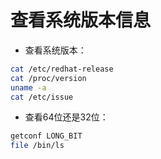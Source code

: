 
# 查看系统版本信息

* 查看系统版本：
```bash
cat /etc/redhat-release
cat /proc/version
uname -a
cat /etc/issue
```

* 查看64位还是32位：
```bash
getconf LONG_BIT
file /bin/ls
```

